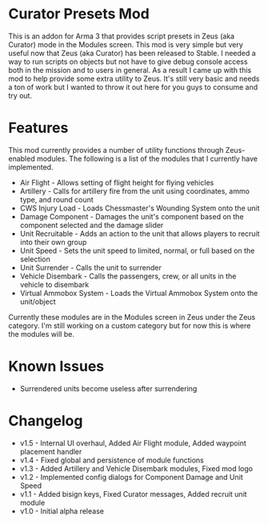 Curator Presets Mod
==============

This is an addon for Arma 3 that provides script presets in Zeus (aka Curator) mode in the Modules screen. This mod is very simple but very useful now that Zeus (aka Curator) has been released to Stable. I needed a way to run scripts on objects but not have to give debug console access both in the mission and to users in general. As a result I came up with this mod to help provide some extra utility to Zeus. It's still very basic and needs a ton of work but I wanted to throw it out here for you guys to consume and try out.

Features
========

This mod currently provides a number of utility functions through Zeus-enabled modules. The following is a list of the modules that I currently have implemented.

-	Air Flight - Allows setting of flight height for flying vehicles
-	Artillery - Calls for artillery fire from the unit using coordinates, ammo type, and round count
-	CWS Injury Load - Loads Chessmaster's Wounding System onto the unit
-	Damage Component - Damages the unit's component based on the component selected and the damage slider
-	Unit Recruitable - Adds an action to the unit that allows players to recruit into their own group
-	Unit Speed - Sets the unit speed to limited, normal, or full based on the selection
-	Unit Surrender - Calls the unit to surrender
-	Vehicle Disembark - Calls the passengers, crew, or all units in the vehicle to disembark
-	Virtual Ammobox System - Loads the Virtual Ammobox System onto the unit/object

Currently these modules are in the Modules screen in Zeus under the Zeus category. I'm still working on a custom category but for now this is where the modules will be.

Known Issues
============

-	Surrendered units become useless after surrendering

Changelog
==========

-	v1.5 - Internal UI overhaul, Added Air Flight module, Added waypoint placement handler
-	v1.4 - Fixed global and persistence of module functions
-	v1.3 - Added Artillery and Vehicle Disembark modules, Fixed mod logo
-	v1.2 - Implemented config dialogs for Component Damage and Unit Speed
-	v1.1 - Added bisign keys, Fixed Curator messages, Added recruit unit module
-	v1.0 - Initial alpha release